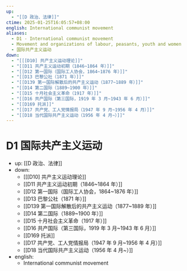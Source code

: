 ```yaml
---
up:
  - "[[D 政治、法律]]"
ctime: 2025-01-25T16:05:57+08:00
english: International communist movement
aliases:
  - D1 - International communist movement
  - Movement and organizations of labour, peasants, youth and women
  - 国际共产主义运动
down:
  - "[[[D10] 共产主义运动理论]]"
  - "[[D11 共产主义运动初期（1846~1864 年）]]"
  - "[[D12 第一国际（国际工人协会，1864~1876 年）]]"
  - "[[D13 巴黎公社（1871 年）]]"
  - "[[D139 第一国际解散后的共产主义运动（1877~1889 年）]]"
  - "[[D14 第二国际（1889~1900 年）]]"
  - "[[D15 十月社会主义革命（1917 年）]]"
  - "[[D16 共产国际（第三国际，1919 年 3 月~1943 年 6 月）]]"
  - "[[D169 托派]]"
  - "[[D17 共产党、工人党情报局（1947 年 9 月~1956 年 4 月）]]"
  - "[[D18 当代国际共产主义运动（1956 年 4 月~）]]"
---
```


# D1 国际共产主义运动

- up: [[D 政治、法律]]
- down:
	- [[[D10] 共产主义运动理论]]
	- [[D11 共产主义运动初期（1846~1864 年）]]
	- [[D12 第一国际（国际工人协会，1864~1876 年）]]
	- [[D13 巴黎公社（1871 年）]]
	- [[D139 第一国际解散后的共产主义运动（1877~1889 年）]]
	- [[D14 第二国际（1889~1900 年）]]
	- [[D15 十月社会主义革命（1917 年）]]
	- [[D16 共产国际（第三国际，1919 年 3 月~1943 年 6 月）]]
	- [[D169 托派]]
	- [[D17 共产党、工人党情报局（1947 年 9 月~1956 年 4 月）]]
	- [[D18 当代国际共产主义运动（1956 年 4 月~）]]
- english:
	- International communist movement
